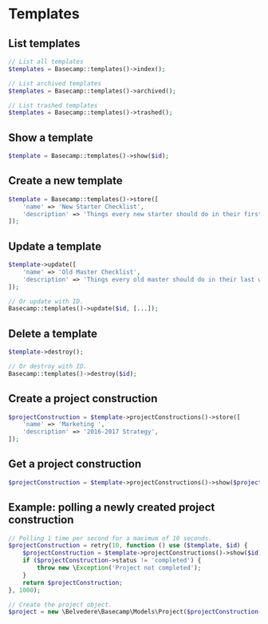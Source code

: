 # Templates

## List templates

```php
// List all templates
$templates = Basecamp::templates()->index();

// List archived templates
$templates = Basecamp::templates()->archived();

// List trashed templates
$templates = Basecamp::templates()->trashed();
```

## Show a template

```php
$template = Basecamp::templates()->show($id);
```

## Create a new template

```php
$template = Basecamp::templates()->store([
    'name' => 'New Starter Checklist',
    'description' => 'Things every new starter should do in their first week',
]);
```

## Update a template

```php
$template->update([
    'name' => 'Old Master Checklist',
    'description' => 'Things every old master should do in their last week',
]);

// Or update with ID.
Basecamp::templates()->update($id, [...]);
```

## Delete a template

```php
$template->destroy();

// Or destroy with ID.
Basecamp::templates()->destroy($id);
```

## Create a project construction

```php
$projectConstruction = $template->projectConstructions()->store([
    'name' => 'Marketing ',
    'description' => '2016-2017 Strategy',
]);
```

## Get a project construction

```php
$projectConstruction = $template->projectConstructions()->show($projectConstruction->id);
```

## Example: polling a newly created project construction

```php
// Polling 1 time per second for a maximum of 10 seconds.
$projectConstruction = retry(10, function () use ($template, $id) {
    $projectConstruction = $template->projectConstructions()->show($id);
    if ($projectConstruction->status != 'completed') {
        throw new \Exception('Project not completed');
    }
    return $projectConstruction;
}, 1000);

// Create the project object.
$project = new \Belvedere\Basecamp\Models\Project($projectConstruction->project);
```
